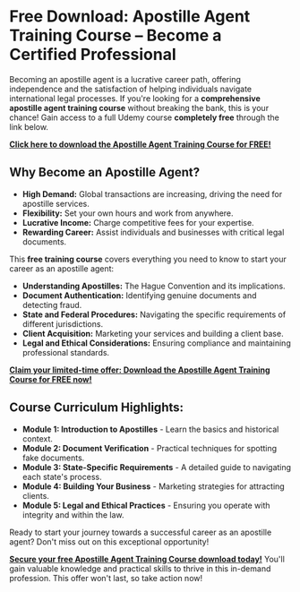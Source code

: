 # Free Download: Apostille Agent Training Course – Become a Certified Professional

Becoming an apostille agent is a lucrative career path, offering independence and the satisfaction of helping individuals navigate international legal processes. If you're looking for a **comprehensive apostille agent training course** without breaking the bank, this is your chance! Gain access to a full Udemy course **completely free** through the link below.

[**Click here to download the Apostille Agent Training Course for FREE!**](https://udemywork.com/apostille-agent-training-course)

## Why Become an Apostille Agent?

*   **High Demand:** Global transactions are increasing, driving the need for apostille services.
*   **Flexibility:** Set your own hours and work from anywhere.
*   **Lucrative Income:** Charge competitive fees for your expertise.
*   **Rewarding Career:** Assist individuals and businesses with critical legal documents.

This **free training course** covers everything you need to know to start your career as an apostille agent:

*   **Understanding Apostilles:** The Hague Convention and its implications.
*   **Document Authentication:** Identifying genuine documents and detecting fraud.
*   **State and Federal Procedures:** Navigating the specific requirements of different jurisdictions.
*   **Client Acquisition:** Marketing your services and building a client base.
*   **Legal and Ethical Considerations:** Ensuring compliance and maintaining professional standards.

[**Claim your limited-time offer: Download the Apostille Agent Training Course for FREE now!**](https://udemywork.com/apostille-agent-training-course)

## Course Curriculum Highlights:

*   **Module 1: Introduction to Apostilles** - Learn the basics and historical context.
*   **Module 2: Document Verification** - Practical techniques for spotting fake documents.
*   **Module 3: State-Specific Requirements** - A detailed guide to navigating each state's process.
*   **Module 4: Building Your Business** - Marketing strategies for attracting clients.
*   **Module 5: Legal and Ethical Practices** - Ensuring you operate with integrity and within the law.

Ready to start your journey towards a successful career as an apostille agent? Don't miss out on this exceptional opportunity!

[**Secure your free Apostille Agent Training Course download today!**](https://udemywork.com/apostille-agent-training-course) You'll gain valuable knowledge and practical skills to thrive in this in-demand profession. This offer won't last, so take action now!
